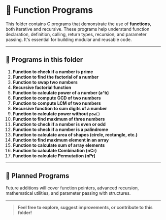 # 📁 Function Programs

This folder contains C programs that demonstrate the use of **functions**, both iterative and recursive. These programs help understand function declaration, definition, calling, return types, recursion, and parameter passing. It's essential for building modular and reusable code.

---

## 📝 Programs in this folder

01. **Function to check if a number is prime**  
02. **Function to find the factorial of a number**  
03. **Function to swap two numbers**  
04. **Recursive factorial function**  
05. **Function to calculate power of a number (a^b)**  
06. **Function to compute GCD of two numbers**  
07. **Function to compute LCM of two numbers**  
08. **Recursive function to sum digits of a number**  
09. **Function to calculate power without `pow()`**  
10. **Function to find maximum of three numbers**  
11. **Function to check if a number is even or odd**  
12. **Function to check if a number is a palindrome**  
13. **Function to calculate area of shapes (circle, rectangle, etc.)**  
14. **Function to find maximum element in an array**  
15. **Function to calculate sum of array elements**  
16. **Function to calculate Combination (nCr)**  
17. **Function to calculate Permutation (nPr)**  

---

## 📅 Planned Programs

Future additions will cover function pointers, advanced recursion, mathematical utilities, and parameter passing with structures.

---

> **Feel free to explore, suggest improvements, or contribute to this folder!**

